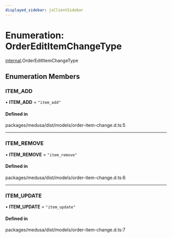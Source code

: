 ```yaml
---
displayed_sidebar: jsClientSidebar
---
```


# Enumeration: OrderEditItemChangeType

[internal](../modules/internal-3.md).OrderEditItemChangeType

## Enumeration Members

### ITEM\_ADD

• **ITEM\_ADD** = ``"item_add"``

#### Defined in

packages/medusa/dist/models/order-item-change.d.ts:5

___

### ITEM\_REMOVE

• **ITEM\_REMOVE** = ``"item_remove"``

#### Defined in

packages/medusa/dist/models/order-item-change.d.ts:6

___

### ITEM\_UPDATE

• **ITEM\_UPDATE** = ``"item_update"``

#### Defined in

packages/medusa/dist/models/order-item-change.d.ts:7
